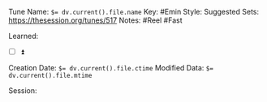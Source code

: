 Tune Name: `$= dv.current().file.name`
Key: #Emin 
Style: 
Suggested Sets:
https://thesession.org/tunes/517
Notes:
#Reel #Fast

Learned: 
- [ ] ⏫ 

Creation Date: `$= dv.current().file.ctime`
Modified Data: `$= dv.current().file.mtime`

Session: 
